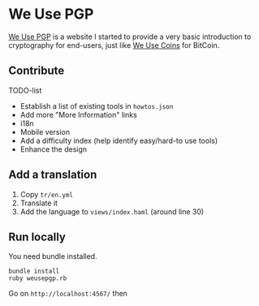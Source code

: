 We Use PGP
==========

[We Use PGP](http://weusepgp.info/) is a website I started to provide a very basic introduction to cryptography for end-users, just like [We Use Coins](https://www.weusecoins.com/en/) for BitCoin.


Contribute
----------

TODO-list

  * Establish a list of existing tools in `howtos.json`
  * Add more "More Information" links
  * i18n
  * Mobile version
  * Add a difficulty index (help identify easy/hard-to use tools)
  * Enhance the design


Add a translation
-----------------

  1. Copy `tr/en.yml`
  2. Translate it
  3. Add the language to `views/index.haml` (around line 30)


Run locally
-----------

You need bundle installed.

```
bundle install
ruby weusepgp.rb
```

Go on `http://localhost:4567/` then
